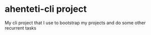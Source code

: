# ahenteti-cli project

My cli project that I use to bootstrap my projects and do some other recurrent tasks
